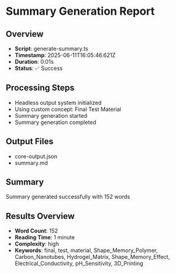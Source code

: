 # Summary Generation Report

## Overview
- **Script**: generate-summary.ts
- **Timestamp**: 2025-06-11T16:05:46.621Z
- **Duration**: 0.01s
- **Status**: ✅ Success

## Processing Steps
- Headless output system initialized
- Using custom concept: Final Test Material
- Summary generation started
- Summary generation completed

## Output Files
- core-output.json
- summary.md

## Summary
Summary generated successfully with 152 words

## Results Overview
- **Word Count**: 152
- **Reading Time**: 1 minute
- **Complexity**: high
- **Keywords**: final, test, material, Shape_Memory_Polymer, Carbon_Nanotubes, Hydrogel_Matrix, Shape_Memory_Effect, Electrical_Conductivity, pH_Sensitivity, 3D_Printing
